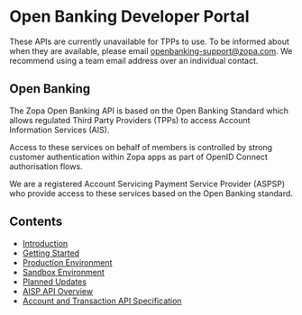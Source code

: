 # Open Banking Developer Portal

These APIs are currently unavailable for TPPs to use. To be informed about when they are available, please email openbanking-support@zopa.com. We recommend using a team email address over an individual contact.

## Open Banking

The Zopa Open Banking API is based on the Open Banking Standard which allows regulated Third Party Providers (TPPs) to access Account Information Services (AIS).

Access to these services on behalf of members is controlled by strong customer authentication within Zopa apps as part of OpenID Connect authorisation flows.

We are a registered Account Servicing Payment Service Provider (ASPSP) who provide access to these services based on the Open Banking standard.

## Contents

- [Introduction](/perry/developer/documentation?resource=euhub-zopa-portal-new&document=docs/10-index.md)
- [Getting Started](/perry/developer/documentation?resource=euhub-zopa-portal-new&document=docs/20-getting-started.md)
- [Production Environment](/perry/developer/documentation?resource=euhub-zopa-portal-new&document=docs/30-production.md)
- [Sandbox Environment](/perry/developer/documentation?resource=euhub-zopa-portal-new&document=docs/40-sandbox.md)
- [Planned Updates](/perry/developer/documentation?resource=euhub-zopa-portal-new&document=docs/50-planned-updates.md)
- [AISP API Overview](/perry/developer/documentation?resource=euhub-zopa-portal-new&document=docs/API%20Overview/ais.md)
- [Account and Transaction API Specification](/perry/developer/documentation?resource=euhub-zopa-portal-new&document=swagger/account-info-openapi.yaml)
